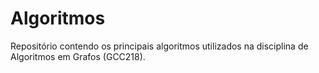 # Algoritmos

Repositório contendo os principais algoritmos utilizados na disciplina de Algoritmos em Grafos (GCC218).